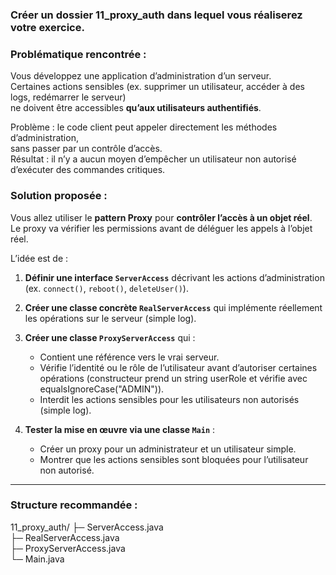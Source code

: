 ### Créer un dossier 11_proxy_auth dans lequel vous réaliserez votre exercice.

### Problématique rencontrée :
Vous développez une application d’administration d’un serveur.  
Certaines actions sensibles (ex. supprimer un utilisateur, accéder à des logs, redémarrer le serveur)  
ne doivent être accessibles **qu’aux utilisateurs authentifiés**.

Problème : le code client peut appeler directement les méthodes d’administration,  
sans passer par un contrôle d’accès.  
Résultat : il n’y a aucun moyen d’empêcher un utilisateur non autorisé d’exécuter des commandes critiques.

### Solution proposée :
Vous allez utiliser le **pattern Proxy** pour **contrôler l’accès à un objet réel**.  
Le proxy va vérifier les permissions avant de déléguer les appels à l’objet réel.

L’idée est de :

1. **Définir une interface `ServerAccess`** décrivant les actions d’administration (ex. `connect()`, `reboot()`, `deleteUser()`).

2. **Créer une classe concrète `RealServerAccess`** qui implémente réellement les opérations sur le serveur (simple log).

3. **Créer une classe `ProxyServerAccess`** qui :
   - Contient une référence vers le vrai serveur.
   - Vérifie l’identité ou le rôle de l’utilisateur avant d’autoriser certaines opérations (constructeur prend un string userRole et vérifie avec equalsIgnoreCase("ADMIN")).
   - Interdit les actions sensibles pour les utilisateurs non autorisés (simple log).

4. **Tester la mise en œuvre via une classe `Main`** :
   - Créer un proxy pour un administrateur et un utilisateur simple.
   - Montrer que les actions sensibles sont bloquées pour l’utilisateur non autorisé.

---

### Structure recommandée :

11_proxy_auth/
 ├─ ServerAccess.java  
 ├─ RealServerAccess.java  
 ├─ ProxyServerAccess.java  
 └─ Main.java
